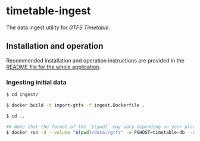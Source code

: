 # timetable-ingest

The data ingest utility for _GTFS Timetable_.

## Installation and operation

Recommended installation and operation instructions are provided in the
[README file for the whole application](../README.md#installation-and-operation).

### Ingesting initial data

```bash
$ cd ingest/

$ docker build -t import-gtfs -f ingest.Dockerfile .

$ cd ..

## Note that the format of the `$(pwd)` may vary depending on your platform
$ docker run -d --volume "$(pwd)/data:/gtfs" -e PGHOST=timetable-db --network gtfs-timetables_default import-gtfs -- agency.txt feed_info.txt routes.txt stop_times.txt stops.txt transfers.txt trips.txt
```


